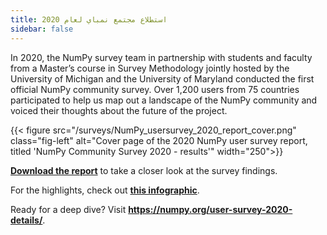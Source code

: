 ```yaml
---
title: استطلاع مجتمع نمباي لعام 2020
sidebar: false
---
```


In 2020, the NumPy survey team in partnership with students and faculty from a Master’s course in Survey Methodology jointly hosted by the University of Michigan and the University of Maryland conducted the first official NumPy community survey. Over 1,200 users from 75 countries participated to help us map out a landscape of the NumPy community and voiced their thoughts about the future of the project.

{{< figure src="/surveys/NumPy_usersurvey_2020_report_cover.png" class="fig-left" alt="Cover page of the 2020 NumPy user survey report, titled 'NumPy Community Survey 2020 - results'" width="250">}}

**[Download the report](/surveys/NumPy_usersurvey_2020_report.pdf)** to take a closer look at the survey findings.


For the highlights, check out **[this infographic](https://github.com/numpy/numpy-surveys/blob/master/images/2020NumPysurveyresults_community_infographic.pdf)**.

Ready for a deep dive? Visit **https://numpy.org/user-survey-2020-details/**.

